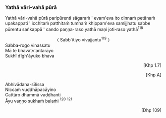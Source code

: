 ### Yathā vāri-vahā pūrā<a id="yatha-vari-vaha-pura"></a>

Yathā vāri-vahā pūrā paripūrenti sāgaraṁ <span class="breathmark">'</span> evam'eva ito dinnaṁ petānaṁ upakappati <span class="breathmark">'</span> icchitaṁ patthitaṁ tumhaṁ khippam'eva samijjhatu sabbe pūrentu saṅkappā <span class="breathmark">'</span> cando paṇṇa-raso yathā maṇi joti-raso yathā<a href="appendix/endnotes.html#en118" style="text-decoration: none;"><sup>118</sup></a>

<center>
〈 Sabb'ītiyo vivajjantu<a href="appendix/endnotes.html#en119" style="text-decoration: none;"><sup>119</sup></a> 〉
</center>
Sabba-rogo vinassatu<br>
Mā te bhavatv'antarāyo<br>
Sukhī dīgh'āyuko bhava

<!-- TODO is this needed? -->
<p style="text-align:right;">[Khp 1.7]</p>
<p style="text-align:right;">[Khp A]</p>

Abhivādana-sīlissa\
Niccaṁ vuḍḍhāpacāyino\
Cattāro dhammā vaḍḍhanti\
Āyu vaṇṇo sukhaṁ balaṁi <a href="appendix/endnotes.html#en120" style="text-decoration: none;"><sup>120</sup></a> <a href="appendix/endnotes.html#en121" style="text-decoration: none;"><sup>121</sup></a>

<p style="text-align:right;">[Dhp 109]</p>
